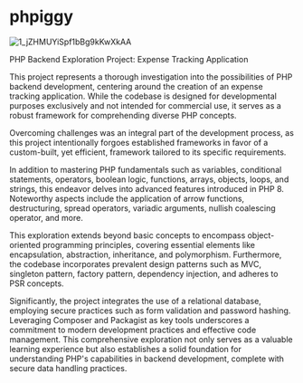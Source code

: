 # phpiggy

![1_jZHMUYiSpf1bBg9kKwXkAA](https://github.com/KacpeSK/phpiggy/assets/142713164/9295c7bc-5231-46bc-9690-1fa5702127da)


PHP Backend Exploration Project: Expense Tracking Application

This project represents a thorough investigation into the possibilities of PHP backend development, centering around the creation of an expense tracking application. While the codebase is designed for developmental purposes exclusively and not intended for commercial use, it serves as a robust framework for comprehending diverse PHP concepts.

Overcoming challenges was an integral part of the development process, as this project intentionally forgoes established frameworks in favor of a custom-built, yet efficient, framework tailored to its specific requirements.

In addition to mastering PHP fundamentals such as variables, conditional statements, operators, boolean logic, functions, arrays, objects, loops, and strings, this endeavor delves into advanced features introduced in PHP 8. Noteworthy aspects include the application of arrow functions, destructuring, spread operators, variadic arguments, nullish coalescing operator, and more.

This exploration extends beyond basic concepts to encompass object-oriented programming principles, covering essential elements like encapsulation, abstraction, inheritance, and polymorphism. Furthermore, the codebase incorporates prevalent design patterns such as MVC, singleton pattern, factory pattern, dependency injection, and adheres to PSR concepts.

Significantly, the project integrates the use of a relational database, employing secure practices such as form validation and password hashing. Leveraging Composer and Packagist as key tools underscores a commitment to modern development practices and effective code management. This comprehensive exploration not only serves as a valuable learning experience but also establishes a solid foundation for understanding PHP's capabilities in backend development, complete with secure data handling practices.
